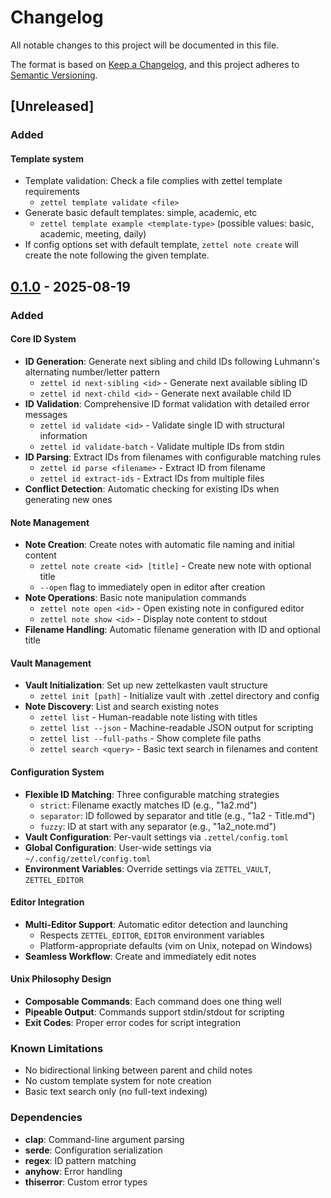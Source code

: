 # Changelog

All notable changes to this project will be documented in this file.

The format is based on [Keep a Changelog](https://keepachangelog.com/en/1.0.0/),
and this project adheres to [Semantic Versioning](https://semver.org/spec/v2.0.0.html).

## [Unreleased]
### Added
#### Template system
- Template validation: Check a file complies with zettel template requirements
  - `zettel template validate <file>`
- Generate basic default templates: simple, academic, etc
  - `zettel template example <template-type>` (possible values: basic, academic, meeting, daily)
- If config options set with default template, `zettel note create` will create the note following the given template.

## [0.1.0] - 2025-08-19

### Added

#### Core ID System
- **ID Generation**: Generate next sibling and child IDs following Luhmann's alternating number/letter pattern
  - `zettel id next-sibling <id>` - Generate next available sibling ID
  - `zettel id next-child <id>` - Generate next available child ID
- **ID Validation**: Comprehensive ID format validation with detailed error messages
  - `zettel id validate <id>` - Validate single ID with structural information
  - `zettel id validate-batch` - Validate multiple IDs from stdin
- **ID Parsing**: Extract IDs from filenames with configurable matching rules
  - `zettel id parse <filename>` - Extract ID from filename
  - `zettel id extract-ids` - Extract IDs from multiple files
- **Conflict Detection**: Automatic checking for existing IDs when generating new ones

#### Note Management
- **Note Creation**: Create notes with automatic file naming and initial content
  - `zettel note create <id> [title]` - Create new note with optional title
  - `--open` flag to immediately open in editor after creation
- **Note Operations**: Basic note manipulation commands
  - `zettel note open <id>` - Open existing note in configured editor
  - `zettel note show <id>` - Display note content to stdout
- **Filename Handling**: Automatic filename generation with ID and optional title

#### Vault Management
- **Vault Initialization**: Set up new zettelkasten vault structure
  - `zettel init [path]` - Initialize vault with .zettel directory and config
- **Note Discovery**: List and search existing notes
  - `zettel list` - Human-readable note listing with titles
  - `zettel list --json` - Machine-readable JSON output for scripting
  - `zettel list --full-paths` - Show complete file paths
  - `zettel search <query>` - Basic text search in filenames and content

#### Configuration System
- **Flexible ID Matching**: Three configurable matching strategies
  - `strict`: Filename exactly matches ID (e.g., "1a2.md")
  - `separator`: ID followed by separator and title (e.g., "1a2 - Title.md")
  - `fuzzy`: ID at start with any separator (e.g., "1a2_note.md")
- **Vault Configuration**: Per-vault settings via `.zettel/config.toml`
- **Global Configuration**: User-wide settings via `~/.config/zettel/config.toml`
- **Environment Variables**: Override settings via `ZETTEL_VAULT`, `ZETTEL_EDITOR`

#### Editor Integration
- **Multi-Editor Support**: Automatic editor detection and launching
  - Respects `ZETTEL_EDITOR`, `EDITOR` environment variables
  - Platform-appropriate defaults (vim on Unix, notepad on Windows)
- **Seamless Workflow**: Create and immediately edit notes

#### Unix Philosophy Design
- **Composable Commands**: Each command does one thing well
- **Pipeable Output**: Commands support stdin/stdout for scripting
- **Exit Codes**: Proper error codes for script integration

### Known Limitations
- No bidirectional linking between parent and child notes
- No custom template system for note creation
- Basic text search only (no full-text indexing)

### Dependencies
- **clap**: Command-line argument parsing
- **serde**: Configuration serialization
- **regex**: ID pattern matching
- **anyhow**: Error handling
- **thiserror**: Custom error types

[0.1.0]: https://github.com/rauletaveras/zettel/releases/tag/v0.1.0
